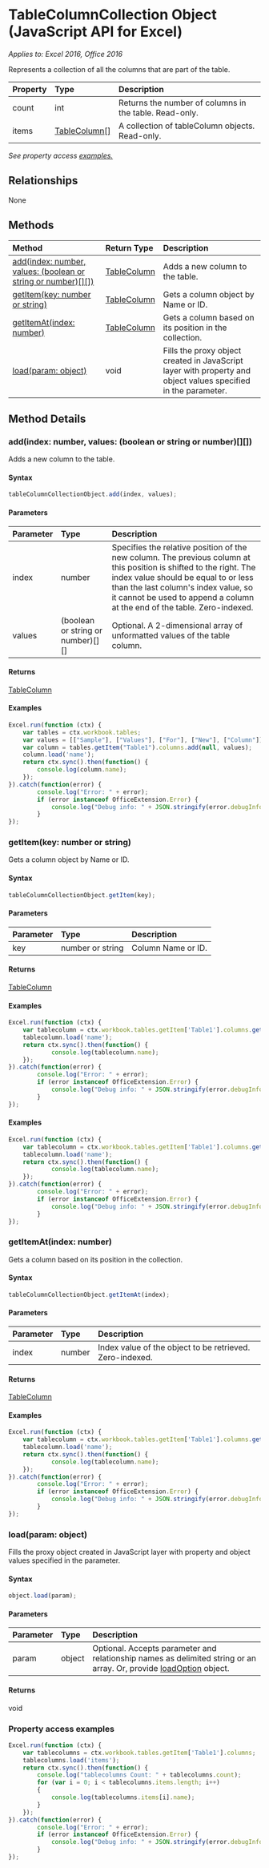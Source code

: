 # TableColumnCollection Object (JavaScript API for Excel)

_Applies to: Excel 2016, Office 2016_

Represents a collection of all the columns that are part of the table.

| Property	   | Type	|Description
|:---------------|:--------|:----------|
|count|int|Returns the number of columns in the table. Read-only.|
|items|[TableColumn[]](tablecolumn.md)|A collection of tableColumn objects. Read-only.|

_See property access [examples.](#property-access-examples)_

## Relationships
None


## Methods

| Method		   | Return Type	|Description|
|:---------------|:--------|:----------|
|[add(index: number, values: (boolean or string or number)[][])](#addindex-number-values-boolean-or-string-or-number)|[TableColumn](tablecolumn.md)|Adds a new column to the table.|
|[getItem(key: number or string)](#getitemkey-number-or-string)|[TableColumn](tablecolumn.md)|Gets a column object by Name or ID.|
|[getItemAt(index: number)](#getitematindex-number)|[TableColumn](tablecolumn.md)|Gets a column based on its position in the collection.|
|[load(param: object)](#loadparam-object)|void|Fills the proxy object created in JavaScript layer with property and object values specified in the parameter.|

## Method Details

### add(index: number, values: (boolean or string or number)[][])
Adds a new column to the table.

#### Syntax
```js
tableColumnCollectionObject.add(index, values);
```

#### Parameters
| Parameter	   | Type	|Description|
|:---------------|:--------|:----------|
|index|number|Specifies the relative position of the new column. The previous column at this position is shifted to the right. The index value should be equal to or less than the last column's index value, so it cannot be used to append a column at the end of the table. Zero-indexed.|
|values|(boolean or string or number)[][]|Optional. A 2-dimensional array of unformatted values of the table column.|

#### Returns
[TableColumn](tablecolumn.md)

#### Examples

```js
Excel.run(function (ctx) { 
	var tables = ctx.workbook.tables;
	var values = [["Sample"], ["Values"], ["For"], ["New"], ["Column"]];
	var column = tables.getItem("Table1").columns.add(null, values);
	column.load('name');
	return ctx.sync().then(function() {
		console.log(column.name);
	});
}).catch(function(error) {
		console.log("Error: " + error);
		if (error instanceof OfficeExtension.Error) {
			console.log("Debug info: " + JSON.stringify(error.debugInfo));
		}
});
```

### getItem(key: number or string)
Gets a column object by Name or ID.

#### Syntax
```js
tableColumnCollectionObject.getItem(key);
```

#### Parameters
| Parameter	   | Type	|Description|
|:---------------|:--------|:----------|
|key|number or string| Column Name or ID.|

#### Returns
[TableColumn](tablecolumn.md)

#### Examples

```js
Excel.run(function (ctx) { 
	var tablecolumn = ctx.workbook.tables.getItem['Table1'].columns.getItem(0);
	tablecolumn.load('name');
	return ctx.sync().then(function() {
			console.log(tablecolumn.name);
	});
}).catch(function(error) {
		console.log("Error: " + error);
		if (error instanceof OfficeExtension.Error) {
			console.log("Debug info: " + JSON.stringify(error.debugInfo));
		}
});
```


#### Examples
```js
Excel.run(function (ctx) { 
	var tablecolumn = ctx.workbook.tables.getItem['Table1'].columns.getItemAt(0);
	tablecolumn.load('name');
	return ctx.sync().then(function() {
			console.log(tablecolumn.name);
	});
}).catch(function(error) {
		console.log("Error: " + error);
		if (error instanceof OfficeExtension.Error) {
			console.log("Debug info: " + JSON.stringify(error.debugInfo));
		}
});
```
### getItemAt(index: number)
Gets a column based on its position in the collection.

#### Syntax
```js
tableColumnCollectionObject.getItemAt(index);
```

#### Parameters
| Parameter	   | Type	|Description|
|:---------------|:--------|:----------|
|index|number|Index value of the object to be retrieved. Zero-indexed.|

#### Returns
[TableColumn](tablecolumn.md)

#### Examples
```js
Excel.run(function (ctx) { 
	var tablecolumn = ctx.workbook.tables.getItem['Table1'].columns.getItemAt(0);
	tablecolumn.load('name');
	return ctx.sync().then(function() {
			console.log(tablecolumn.name);
	});
}).catch(function(error) {
		console.log("Error: " + error);
		if (error instanceof OfficeExtension.Error) {
			console.log("Debug info: " + JSON.stringify(error.debugInfo));
		}
});
```
### load(param: object)
Fills the proxy object created in JavaScript layer with property and object values specified in the parameter.

#### Syntax
```js
object.load(param);
```

#### Parameters
| Parameter	   | Type	|Description|
|:---------------|:--------|:----------|
|param|object|Optional. Accepts parameter and relationship names as delimited string or an array. Or, provide [loadOption](loadoption.md) object.|

#### Returns
void
### Property access examples

```js
Excel.run(function (ctx) { 
	var tablecolumns = ctx.workbook.tables.getItem['Table1'].columns;
	tablecolumns.load('items');
	return ctx.sync().then(function() {
		console.log("tablecolumns Count: " + tablecolumns.count);
		for (var i = 0; i < tablecolumns.items.length; i++)
		{
			console.log(tablecolumns.items[i].name);
		}
	});
}).catch(function(error) {
		console.log("Error: " + error);
		if (error instanceof OfficeExtension.Error) {
			console.log("Debug info: " + JSON.stringify(error.debugInfo));
		}
});
```